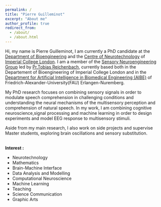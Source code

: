 ```yaml
---
permalink: /
title: "Pierre Guilleminot"
excerpt: "About me"
author_profile: true
redirect_from: 
  - /about/
  - /about.html
---
```



Hi, my name is Pierre Guilleminot, I am currently a PhD candidate at the [Department of Bioengineering](https://www.imperial.ac.uk/bioengineering/) and the [Centre of Neurotechnology](https://www.imperial.ac.uk/neurotechnology "The best CDT") of [Imperial College London](https://www.imperial.ac.uk/). I am a member of the [Sensory Neuroengineering Group](http://www.bg.ic.ac.uk/research/reichenbach/) led by [Pr.Tobias Reichenbach](https://reichenbach.bg-research.cc.ic.ac.uk/team.html), currently based both in the Departement of Bioengineering of Imperial College London and in the [Department for Artificial Intelligence in Biomedical Engineering (AIBE)](https://www.tf.fau.eu/faculty-of-engineering/departments-and-chairs/artificial-intelligence-in-biomedical-engineering/) of Friedrich-Alexander-University(FAU) Erlangen-Nuremberg.


My PhD research focuses on combining sensory signals in order to modulate speech comprehension in challenging conditions and understanding the neural mechanisms of the multisensory perception and comprehension of natural speech. In my work, I am combining cognitive neuroscience,signal processing and machine learning in order to design experiments and model EEG response to multisensory stimuli.

Aside from my main research, I also work on side projects and supervise Master students, exploring brain oscillations and sensory substitution.


\
**Interest :**  
  - Neurotechnology
  - Mathematics
  - Brain-Machine Interface
  - Data Analysis and Modelling
  - Computational Neuroscience
  - Machine Learning
  - Teaching
  - Science Communication
  - Graphic Arts                             

